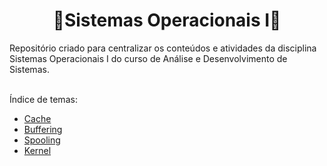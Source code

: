 <h1 align="center">🔸Sistemas Operacionais I🔸</h1>
Repositório criado para centralizar os conteúdos e atividades da disciplina Sistemas Operacionais I do curso de Análise e Desenvolvimento de Sistemas.<br>
<br>

Índice de temas:

* [Cache](https://github.com/laaridiniz/Sistemas-Operacionais-I/tree/main/Cache)
* [Buffering](https://github.com/laaridiniz/Sistemas-Operacionais-I/tree/main/Buffering)
* [Spooling](https://github.com/laaridiniz/Sistemas-Operacionais-I/tree/main/Spooling)
* [Kernel](https://github.com/laaridiniz/Sistemas-Operacionais-I/tree/main/Kernel)
